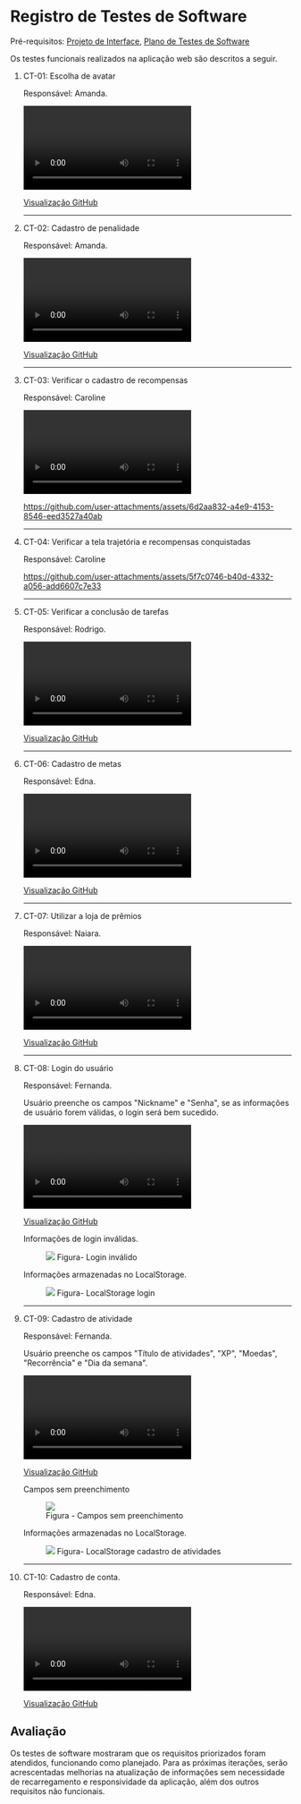 # Registro de Testes de Software

Pré-requisitos: <a href="./04-Projeto de Interface.md"> Projeto de Interface</a></span>, <a href="./07-Plano de Testes de Software.md"> Plano de Testes de Software</a>

Os testes funcionais realizados na aplicação web são descritos a seguir.

<ol>
  <li>
  CT-01: Escolha de avatar

  Responsável: Amanda.

  <video controls>
    <source src="./videos/registro-ct01.mp4" type="video/mp4">
  </video>

  [Visualização GitHub](https://github.com/user-attachments/assets/15273d5e-c395-4d14-b97b-3591b5e0e28c)

  </li>

  <hr>
  
  <li>
  CT-02: Cadastro de penalidade

  Responsável: Amanda.

  <video controls>
    <source src="./videos/registro-ct02.mp4" type="video/mp4">
  </video>

  [Visualização GitHub](https://github.com/user-attachments/assets/b121b311-265b-41b7-b67b-b2e9656c209d)

  </li>

  <hr>
  
  <li>
  CT-03: Verificar o cadastro de recompensas

  Responsável: Caroline

  <video controls>
    <source src="./videos/registro-ct02.mp4" type="video/mp4">
  </video>

  https://github.com/user-attachments/assets/6d2aa832-a4e9-4153-8546-eed3527a40ab

  </li>

  <hr>
  
  <li>
CT-04: Verificar a tela trajetória e recompensas conquistadas

  Responsável: Caroline

  https://github.com/user-attachments/assets/5f7c0746-b40d-4332-a056-add6607c7e33

  </li>

  <hr>
  
  <li>
  CT-05: Verificar a conclusão de tarefas

  Responsável: Rodrigo.

  <video controls>
    <source src="./videos/registro-ct05.mp4" type="video/mp4">
  </video>

 [Visualização GitHub](https://github.com/user-attachments/assets/52622091-f73c-4ec4-bcfe-30b5e6d4b617) 

  </li>

  <hr>
  
  <li>
  CT-06: Cadastro de metas

  Responsável: Edna.

  <video controls>
    <source src="./videos/registro-ct06.mp4" type="video/mp4">
  </video>

  [Visualização GitHub](https://github.com/user-attachments/assets/93412584-8124-42d3-aabc-df399e07ae39)

  </li>


  <hr>
  
  <li>
  CT-07: Utilizar a loja de prêmios

  Responsável: Naiara.

  <video controls>
    <source src="./videos/registro-ct01.mp4" type="video/mp4">
  </video>

  [Visualização GitHub](https://github.com/user-attachments/assets/77db906a-ff4d-4626-85fc-d1e1c904071b)

  </li>

  <hr>
  
<li>
  CT-08: Login do usuário

  Responsável: Fernanda.

<p>Usuário preenche os campos "Nickname" e "Senha", se as informações de usuário forem válidas, o login será bem sucedido.</p>

<video controls>
  <source src="./videos/registro-ct08.mp4" type="video/mp4">
</video>
  
  [Visualização GitHub](https://github.com/user-attachments/assets/7b9bd6b5-3dcc-42e2-b123-9ab70fd917cb)

  <p> Informações de login inválidas.</p>
  
<figure>
 <img src="./img/registro-ct08.png"/>
 <figcaptiion>Figura- Login inválido</figcaptiion>
</figure>

<p> Informações armazenadas no LocalStorage.</p>

<figure>
 <img src="./img/registro-ct08LocalStorage.png"/>
 <figcaptiion>Figura- LocalStorage login</figcaptiion>
</figure>

  </li>

  <hr>

  <li>
  CT-09: Cadastro de atividade

  Responsável: Fernanda.

<p>Usuário preenche os campos "Título de atividades", "XP", "Moedas", "Recorrência" e "Dia da semana".</p>

  <video controls>
  <source src="./videos/registro-ct09.mp4" type="video/mp4">
  </video>
    
  [Visualização GitHub](https://github.com/user-attachments/assets/97e9e786-28cf-4c85-8575-8da86a582ea1)

<p>Campos sem preenchimento</p> 

<figure>
 <img src="./img/registro-ct09.png"/>
 <figcaption>Figura - Campos sem preenchimento</figcaption>
</figure>

<p>Informações armazenadas no LocalStorage.</p>

<figure>
 <img src="./img/registro-ct09LocalStorage.png"/>
 <figcaptiion>Figura- LocalStorage cadastro de atividades</figcaptiion>
</figure>

  </li>

  <hr>

  <li>
    
  CT-10: Cadastro de conta.

  Responsável: Edna.

   <video controls>
    <source src="./videos/registro-ct10.mp4" type="video/mp4">
  </video>

  [Visualização GitHub](https://github.com/user-attachments/assets/aff9c19d-232c-4820-a2f0-c6b2e7b17dad)

  </li>
</ol>
    

## Avaliação

Os testes de software mostraram que os requisitos priorizados foram atendidos, funcionando como planejado. Para as próximas iterações, serão acrescentadas melhorias na atualização de informações sem necessidade de recarregamento e responsividade da aplicação, além dos outros requisitos não funcionais.
